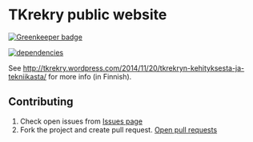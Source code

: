 # TKrekry public website

[![Greenkeeper badge](https://badges.greenkeeper.io/tkrekry/tkrkery-site-v2.svg)](https://greenkeeper.io/)

[![dependencies](https://david-dm.org/tkrekry/tkrkery-site-v2.png)](https://david-dm.org/tkrekry/tkrkery-site-v2)

See http://tkrekry.wordpress.com/2014/11/20/tkrekryn-kehityksesta-ja-tekniikasta/ for more info (in Finnish).

## Contributing

1. Check open issues from [Issues page](https://github.com/tkrekry/tkrekry-site/issues)
2. Fork the project and create pull request. [Open pull requests](https://help.github.com/articles/using-pull-requests/)
